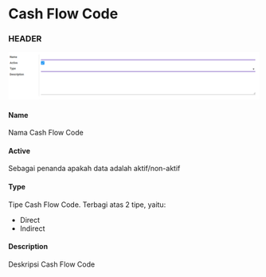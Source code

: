 # Cash Flow Code

### <a name="bagian-header">HEADER</a>

![](../../img/cash-flow-code/form.png)

#### <a name="field-name">Name</a>

Nama Cash Flow Code

#### <a name="field-active">Active</a>

Sebagai penanda apakah data adalah aktif/non-aktif

#### <a name="field-type">Type</a>

Tipe Cash Flow Code. Terbagi atas 2 tipe, yaitu:<br />
* Direct
* Indirect

#### <a name="field-description">Description</a>

Deskripsi Cash Flow Code